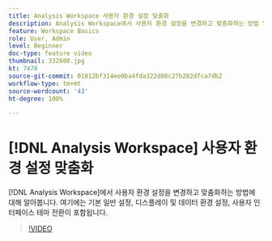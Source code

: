 ```yaml
---
title: Analysis Workspace 사용자 환경 설정 맞춤화
description: Analysis Workspace에서 사용자 환경 설정을 변경하고 맞춤화하는 방법 알아보기
feature: Workspace Basics
role: User, Admin
level: Beginner
doc-type: feature video
thumbnail: 332600.jpg
kt: 7478
source-git-commit: 01812bf314ee0ba4fda322d08c27b282dfca7db2
workflow-type: tm+mt
source-wordcount: '43'
ht-degree: 100%

---
```



# [!DNL Analysis Workspace] 사용자 환경 설정 맞춤화

[!DNL Analysis Workspace]에서 사용자 환경 설정을 변경하고 맞춤화하는 방법에 대해 알아봅니다. 여기에는 기본 일반 설정, 디스플레이 및 데이터 환경 설정, 사용자 인터페이스 테마 전환이 포함됩니다.

>[!VIDEO](https://video.tv.adobe.com/v/3429994/?quality=12&learn=on&captions=kor)
